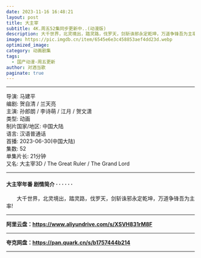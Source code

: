 ```yaml
---
date: 2023-11-16 16:48:21
layout: post
title: 大主宰
subtitle: 4K.周五52集同步更新中..(动漫版)
description: 大千世界，北灵境出，踏灵路，伐罗天，剑斩诛邪永定乾坤，万道争锋吾为主率!...
image: https://pic.imgdb.cn/item/6545e6e3c458853aef4dd23d.webp
optimized_image: 
category: 动画剧集
tags:
  - 国产动漫-周五更新
author: 对酒当歌
paginate: true
---
```


---

导演: 马建平  
编剧: 贺自清 / 兰天亮  
主演: 孙郎朗 / 李诗萌 / 江月 / 贺文潇  
类型: 动画  
制片国家/地区: 中国大陆  
语言: 汉语普通话  
首播: 2023-06-30(中国大陆)  
集数: 52  
单集片长: 21分钟  
又名: 大主宰3D / The Great Ruler / The Grand Lord  

---

#### 大主宰年番 剧情简介 · · · · · ·

　　大千世界，北灵境出，踏灵路，伐罗天，剑斩诛邪永定乾坤，万道争锋吾为主率!

---

**阿里云盘：<https://www.aliyundrive.com/s/XSVH831rM8F>**

---

**夸克网盘：<https://pan.quark.cn/s/b1757444b214>**

---
